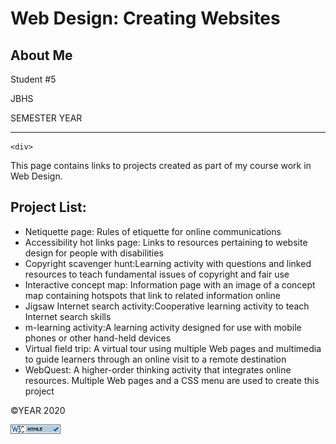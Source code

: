 <!doctype html>
<html lang="en"> 
<head>
<meta charset="UTF-8">
<title>Web Design: Creating Websites</title>
</head>

<body>
	
<h1>Web Design: Creating Websites</h1>
<h2>About Me</h2>
<p>Student #5</p>
<p>JBHS</p>
<p>SEMESTER YEAR</p>
<hr>


	<div> 
		
<p>This page contains links to projects created as part of my course work in Web Design.</p>

<h2>Project List:</h2>
<ul>
	<li>Netiquette page: Rules of etiquette for online communications</li>
	<li>Accessibility hot links page: Links to resources pertaining to website design for people with disabilities</li>
	<li>Copyright scavenger hunt:Learning activity with questions and linked resources to teach fundamental issues of copyright and fair use</li>
	<li>Interactive concept map: Information page with an image of a concept map containing hotspots that link to related information online</li>
	<li> Jigsaw Internet search activity:Cooperative learning activity to teach Internet 	search skills </li>
	<li>m-learning activity:A learning activity designed for use with mobile phones or other hand-held devices</li>
	<li>Virtual field trip: A virtual tour using multiple Web pages and multimedia to guide learners through an online visit to a remote destination</li>
	<li>WebQuest: A higher-order thinking activity that integrates online resources. Multiple Web pages and a CSS menu are used to create this</li>
project
</ul>
		
<p>©YEAR 2020</p>
	<img src="valid_html5_blue.png" width="80" height="15" alt="html validation badge"/> </div>
	
	
</body>
</html>
